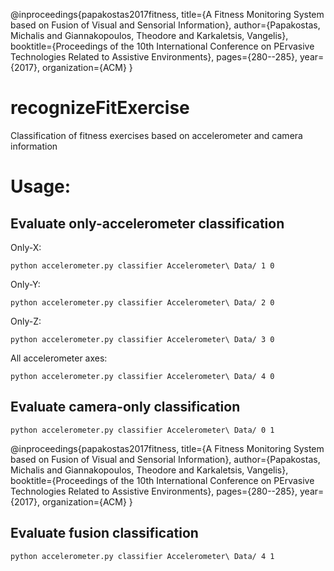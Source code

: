 @inproceedings{papakostas2017fitness,
  title={A Fitness Monitoring System based on Fusion of Visual and Sensorial Information},
  author={Papakostas, Michalis and Giannakopoulos, Theodore and Karkaletsis, Vangelis},
  booktitle={Proceedings of the 10th International Conference on PErvasive Technologies Related to Assistive Environments},
  pages={280--285},
  year={2017},
  organization={ACM}
}


# recognizeFitExercise
Classification of fitness exercises based on accelerometer and camera information

# Usage:
## Evaluate only-accelerometer classification
Only-X:
```
python accelerometer.py classifier Accelerometer\ Data/ 1 0
```

Only-Y:
```
python accelerometer.py classifier Accelerometer\ Data/ 2 0
```

Only-Z:
```
python accelerometer.py classifier Accelerometer\ Data/ 3 0
```

All accelerometer axes:
```
python accelerometer.py classifier Accelerometer\ Data/ 4 0
```


## Evaluate camera-only classification
```
python accelerometer.py classifier Accelerometer\ Data/ 0 1
```

@inproceedings{papakostas2017fitness,
  title={A Fitness Monitoring System based on Fusion of Visual and Sensorial Information},
  author={Papakostas, Michalis and Giannakopoulos, Theodore and Karkaletsis, Vangelis},
  booktitle={Proceedings of the 10th International Conference on PErvasive Technologies Related to Assistive Environments},
  pages={280--285},
  year={2017},
  organization={ACM}
}


## Evaluate fusion classification
```
python accelerometer.py classifier Accelerometer\ Data/ 4 1
```
